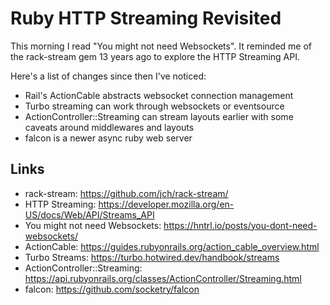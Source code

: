 # Ruby HTTP Streaming Revisited

This morning I read "You might not need Websockets". It reminded me of
the rack-stream gem 13 years ago to explore the HTTP Streaming API.

Here's a list of changes since then I've noticed:

- Rail's ActionCable abstracts websocket connection management
- Turbo streaming can work through websockets or eventsource
- ActionController::Streaming can stream layouts earlier with
some caveats around middlewares and layouts
- falcon is a newer async ruby web server

## Links

- rack-stream: https://github.com/jch/rack-stream/
- HTTP Streaming: https://developer.mozilla.org/en-US/docs/Web/API/Streams_API
- You might not need Websockets: https://hntrl.io/posts/you-dont-need-websockets/
- ActionCable: https://guides.rubyonrails.org/action_cable_overview.html
- Turbo Streams: https://turbo.hotwired.dev/handbook/streams
- ActionController::Streaming: https://api.rubyonrails.org/classes/ActionController/Streaming.html
- falcon: https://github.com/socketry/falcon
